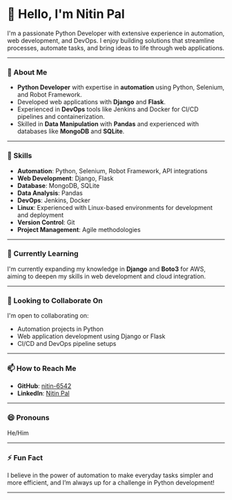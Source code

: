 # 👋 Hello, I'm Nitin Pal

I'm a passionate Python Developer with extensive experience in automation, web development, and DevOps. I enjoy building solutions that streamline processes, automate tasks, and bring ideas to life through web applications.

---

### 👀 About Me
- **Python Developer** with expertise in **automation** using Python, Selenium, and Robot Framework.
- Developed web applications with **Django** and **Flask**.
- Experienced in **DevOps** tools like Jenkins and Docker for CI/CD pipelines and containerization.
- Skilled in **Data Manipulation** with **Pandas** and experienced with databases like **MongoDB** and **SQLite**.

---

### 🚀 Skills
- **Automation**: Python, Selenium, Robot Framework, API integrations
- **Web Development**: Django, Flask
- **Database**: MongoDB, SQLite
- **Data Analysis**: Pandas
- **DevOps**: Jenkins, Docker
- **Linux**: Experienced with Linux-based environments for development and deployment
- **Version Control**: Git
- **Project Management**: Agile methodologies

---

### 🌱 Currently Learning
I'm currently expanding my knowledge in **Django** and **Boto3** for AWS, aiming to deepen my skills in web development and cloud integration.

---

### 💞️ Looking to Collaborate On
I'm open to collaborating on:
- Automation projects in Python
- Web application development using Django or Flask
- CI/CD and DevOps pipeline setups

---

### 📫 How to Reach Me
- **GitHub**: [nitin-6542](https://github.com/nitin-6542)
- **LinkedIn**: [Nitin Pal](https://www.linkedin.com/in/nitin-kumar-0850a3151/)

---

### 😄 Pronouns
He/Him

---

### ⚡ Fun Fact
I believe in the power of automation to make everyday tasks simpler and more efficient, and I’m always up for a challenge in Python development!

---

<!---
nitin-6542/nitin-6542 is a ✨ special ✨ repository because its `README.md` appears on your GitHub profile.
You can click the Preview link to take a look at your changes.
--->
